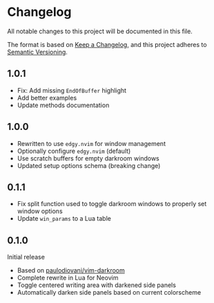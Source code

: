 # Changelog

All notable changes to this project will be documented in this file.

The format is based on [Keep a Changelog](https://keepachangelog.com/en/1.0.0/),
and this project adheres to [Semantic Versioning](https://semver.org/spec/v2.0.0.html).

## 1.0.1

- Fix: Add missing `EndOfBuffer` highlight
- Add better examples
- Update methods documentation

## 1.0.0

- Rewritten to use `edgy.nvim` for window management
- Optionally configure `edgy.nvim` (default)
- Use scratch buffers for empty darkroom windows
- Updated setup options schema (breaking change)

## 0.1.1

- Fix split function used to toggle darkroom windows to properly set window options
- Update `win_params` to a Lua table

## 0.1.0

Initial release

- Based on [paulodiovani/vim-darkroom](https://github.com/paulodiovani/vim-darkroom)
- Complete rewrite in Lua for Neovim
- Toggle centered writing area with darkened side panels
- Automatically darken side panels based on current colorscheme
